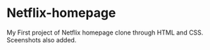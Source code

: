 # Netflix-homepage
My First project of Netflix homepage clone through HTML and CSS.
Sceenshots also added.  
